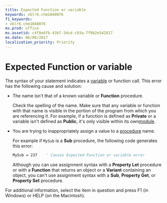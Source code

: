 ```yaml
---
title: Expected Function or variable
keywords: vblr6.chm1040076
f1_keywords:
- vblr6.chm1040076
ms.prod: office
ms.assetid: c4f8e6fb-43b7-3dcd-c93a-7f9b2e542817
ms.date: 06/08/2017
localization_priority: Priority
---
```



# Expected Function or variable

The syntax of your statement indicates a [variable](../../Glossary/vbe-glossary.md#variable) or function call. This error has the following cause and solution:


- The name isn't that of a known variable or  **Function** procedure.
    
    Check the spelling of the name. Make sure that any variable or function with that name is visible in the portion of the program from which you are referencing it. For example, if a function is defined as  **Private** or a variable isn't defined as **Public**, it's only visible within its own[module](../../Glossary/vbe-glossary.md#module).
    
- You are trying to inappropriately assign a value to a [procedure](../../Glossary/vbe-glossary.md#procedure) name.
    
    For example if  `MySub` is a **Sub** procedure, the following code generates this error:
    


  ```vb
  MySub = 237    ' Causes Expected Function or variable error
  ```


    Although you can use assignment syntax with a  **Property Let** procedure or with a **Function** that returns an object or a **Variant** containing an object, you can't use assignment syntax with a **Sub**, **Property Get**, or **Property Set** procedure.
    

For additional information, select the item in question and press F1 (in Windows) or HELP (on the Macintosh).


